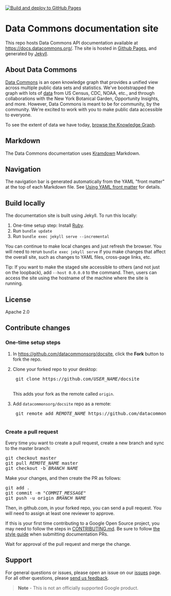[![Build and deploy to GitHub Pages](https://github.com/datacommonsorg/docsite/actions/workflows/github-pages.yml/badge.svg)](https://github.com/datacommonsorg/docsite/actions/workflows/github-pages.yml)

# Data Commons documentation site

This repo hosts Data Commons API documentation
available at https://docs.datacommons.org/. The site is hosted in [Github Pages](https://pages.github.com/), and generated by [Jekyll](https://jekyllrb.com/).

## About Data Commons

[Data Commons](https://datacommons.org/) is an open knowledge graph that
provides a unified view across multiple public data sets and statistics.
We've bootstrapped the graph with lots of
[data](https://datacommons.org/datasets) from US Census, CDC, NOAA, etc.,
and through collaborations with the New York Botanical Garden,
Opportunity Insights, and more. However, Data Commons is
meant to be for community, by the community. We're excited to work with you
to make public data accessible to everyone.

To see the extent of data we have today, [browse the Knowledge Graph](https://datacommons.org/browser).

## Markdown

The Data Commons documentation uses [Kramdown](https://kramdown.gettalong.org/syntax.html) Markdown.

## Navigation

The navigation bar is generated automatically from the YAML "front matter" at the top of each Markdown file. See [Using YAML front matter](https://docs.github.com/en/contributing/writing-for-github-docs/using-yaml-frontmatter) for details.

## Build locally

The documentation site is built using Jekyll. To run this locally:

1. One-time setup step: Install [Ruby](https://jekyllrb.com/docs/installation/).
1. Run `bundle update`
1. Run `bundle exec jekyll serve --incremental`

You can continue to make local changes and just refresh the browser. You will need to rerun `bundle exec jekyll serve` if you make changes that affect the overall site, such as changes to YAML files, cross-page links, etc.

Tip: If you want to make the staged site accessible to others (and not just on the loopback), add `--host 0.0.0.0` to the command. Then, users can access the site using the hostname of the machine where the site is running.

## License

Apache 2.0

## Contribute changes

### One-time setup steps

1. In https://github.com/datacommonsorg/docsite, click the **Fork** button to fork the repo.
1. Clone your forked repo to your desktop:

    <pre>
    git clone https://github.com/<var>USER_NAME</var>/docsite
    </pre>

    This adds your fork as the remote called `origin`.

1. Add `datacommonsorg/docsite` repo as a remote:

    <pre>
    git remote add <var>REMOTE_NAME</var> https://github.com/datacommonsorg/docsite.git
    </pre>

### Create a pull request

Every time you want to create a pull request, create a new branch and sync to the master branch:

<pre>
git checkout master
git pull <var>REMOTE_NAME</var> master
git checkout -b <var>BRANCH_NAME</var>
</pre>

Make your changes, and then create the PR as follows:

<pre>
git add .
git commit -m "<var>COMMIT_MESSAGE</var>"
git push -u origin <var>BRANCH_NAME</var>
</pre>

Then, in github.com, in your forked repo, you can send a pull request. You will need to assign at least one reviewer to approve.

If this is your first
time contributing to a Google Open Source project, you may need to follow the
steps in [CONTRIBUTING.md](CONTRIBUTING.md). Be sure to follow [the style guide](STYLE_GUIDE.md)
when submitting documentation PRs.

Wait for approval of the pull request and merge the change.

## Support

For general questions or issues, please open an issue on our
[issues](https://github.com/datacommonsorg/docsite/issues) page. For all other
questions, please [send us feedback](https://docs.google.com/forms/d/e/1FAIpQLScJTtNlIItT-uSPXI98WT6yNlavF-kf5JS0jMrCvJ9TPLmelg/viewform).

> **Note** - This is not an officially supported Google product.
